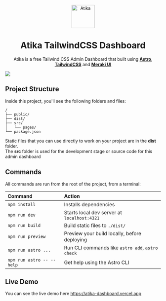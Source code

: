 <p align="center" width="100%">
  <img src="https://github.com/MyFRA/Atika/assets/60420319/764f241a-1593-4557-8cad-71f19091dd09" alt="Atika" width="75" align="center"/>
</p>

<h1 align="center">
  Atika TailwindCSS Dashboard
</h1>

<p align="center">
  Atika is a free Tailwind CSS Admin Dashboard that built using <a href="https://astro.build/"><b>Astro</b></a>, <a href="https://tailwindcss.com/"><b>TailwindCSS</b></a> and <a href="https://merakiui.com/"><b>Meraki UI</b></a>
</p>
<kbd>
<img src="https://github.com/MyFRA/Atika/assets/60420319/e9938a10-d904-4efe-b41a-2304750da2e6.png" />
</kbd>

## Project Structure

Inside this project, you'll see the following folders and files:

```text
/
├── public/
├── dist/
├── src/
│   └── pages/
└── package.json
```

Static files that you can use directly to work on your project are in the **dist** folder.\
The **src** folder is used for the development stage or source code for this admin dashboard

## Commands

All commands are run from the root of the project, from a terminal:

| Command                   | Action                                           |
| :------------------------ | :----------------------------------------------- |
| `npm install`             | Installs dependencies                            |
| `npm run dev`             | Starts local dev server at `localhost:4321`      |
| `npm run build`           | Build static files to `./dist/`          |
| `npm run preview`         | Preview your build locally, before deploying     |
| `npm run astro ...`       | Run CLI commands like `astro add`, `astro check` |
| `npm run astro -- --help` | Get help using the Astro CLI                     |

## Live Demo
You can see the live demo here https://atika-dashboard.vercel.app
